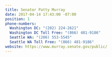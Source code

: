 ```yaml
---
title: Senator Patty Murray
date: 2017-04-14 17:43:00 -07:00
position: 1
phone-numbers:
  Washington DC: "(202) 224-2621"
  Washington DC Toll Free: "(866) 481-9186"
  Seattle WA: "(206) 553-5545"
  Seattle WA Toll Free: "(866) 481-9186"
website: https://www.murray.senate.gov/public/
---
```


